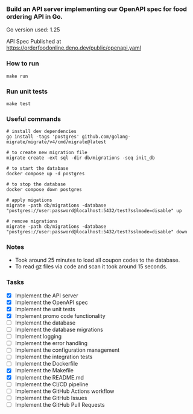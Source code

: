 
### Build an API server implementing our OpenAPI spec for food ordering API in Go.

Go version used: 1.25

API Spec Published at https://orderfoodonline.deno.dev/public/openapi.yaml

### How to run

```
make run
```

### Run unit tests

```
make test
```

### Useful commands

```
# install dev dependencies
go install -tags 'postgres' github.com/golang-migrate/migrate/v4/cmd/migrate@latest

# to create new migration file
migrate create -ext sql -dir db/migrations -seq init_db

# to start the database
docker compose up -d postgres

# to stop the database
docker compose down postgres 

# apply migations
migrate -path db/migrations -database "postgres://user:password@localhost:5432/test?sslmode=disable" up

# remove migrations
migrate -path db/migrations -database "postgres://user:password@localhost:5432/test?sslmode=disable" down
```

### Notes
- Took around 25 minutes to load all coupon codes to the database.
- To read gz files via code and scan it took around 15 seconds.

### Tasks
- [x] Implement the API server
- [x] Implement the OpenAPI spec
- [x] Implement the unit tests
- [x] Implement promo code functionality
- [ ] Implement the database
- [ ] Implement the database migrations
- [ ] Implement logging
- [ ] Implement the error handling
- [ ] Implement the configuration management
- [ ] Implement the integration tests
- [ ] Implement the Dockerfile
- [x] Implement the Makefile
- [x] Implement the README.md
- [ ] Implement the CI/CD pipeline
- [ ] Implement the GitHub Actions workflow
- [ ] Implement the GitHub Issues
- [ ] Implement the GitHub Pull Requests